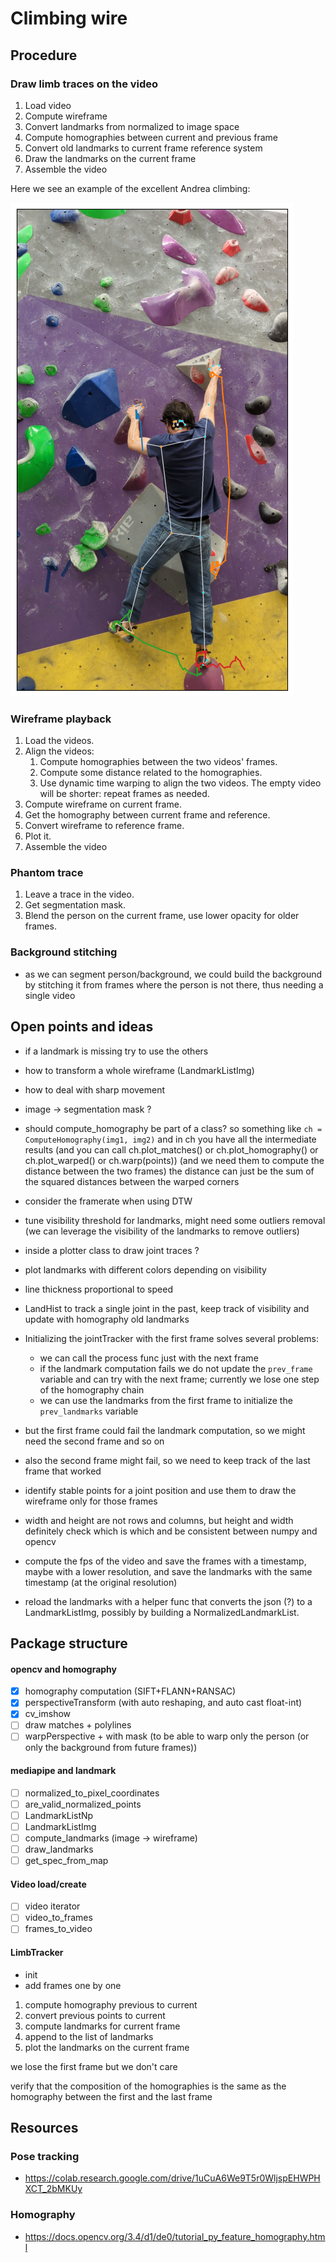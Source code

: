# Climbing wire

## Procedure

### Draw limb traces on the video

1. Load video
1. Compute wireframe
1. Convert landmarks from normalized to image space
1. Compute homographies between current and previous frame
1. Convert old landmarks to current frame reference system
1. Draw the landmarks on the current frame
1. Assemble the video

Here we see an example of the excellent Andrea climbing:

![sample_joint_track_01](data/output/joint_track_01.png)

### Wireframe playback

1. Load the videos.
1. Align the videos:
    1. Compute homographies between the two videos' frames.
    1. Compute some distance related to the homographies.
    1. Use dynamic time warping to align the two videos.
       The empty video will be shorter: repeat frames as needed.
1. Compute wireframe on current frame.
1. Get the homography between current frame and reference.
1. Convert wireframe to reference frame.
1. Plot it.
1. Assemble the video

### Phantom trace

1. Leave a trace in the video.
1. Get segmentation mask.
1. Blend the person on the current frame, use lower opacity for older frames.

### Background stitching

* as we can segment person/background, we could build the background by stitching it from frames where the person is not there, thus needing a single video

## Open points and ideas

* if a landmark is missing try to use the others
* how to transform a whole wireframe (LandmarkListImg)
* how to deal with sharp movement
* image -> segmentation mask ?
* should compute_homography be part of a class?
  so something like `ch = ComputeHomography(img1, img2)`
  and in ch you have all the intermediate results
  (and you can call ch.plot_matches() or ch.plot_homography() or ch.plot_warped() or ch.warp(points))
  (and we need them to compute the distance between the two frames)
  the distance can just be the sum of the squared distances between the warped corners

* consider the framerate when using DTW

* tune visibility threshold for landmarks, might need some outliers removal
  (we can leverage the visibility of the landmarks to remove outliers)
* inside a plotter class to draw joint traces ?
* plot landmarks with different colors depending on visibility
* line thickness proportional to speed

* LandHist to track a single joint in the past, keep track of visibility and update with homography old landmarks

* Initializing the jointTracker with the first frame solves several problems:
  - we can call the process func just with the next frame
  - if the landmark computation fails we do not update the `prev_frame` variable and can try with the next frame; currently we lose one step of the homography chain
  - we can use the landmarks from the first frame to initialize the `prev_landmarks` variable
* but the first frame could fail the landmark computation, so we might need the second frame and so on
* also the second frame might fail, so we need to keep track of the last frame that worked

* identify stable points for a joint position and use them to draw the wireframe only for those frames

* width and height are not rows and columns, but height and width
  definitely check which is which and be consistent between numpy and opencv

* compute the fps of the video and save the frames with a timestamp,
  maybe with a lower resolution,
  and save the landmarks with the same timestamp (at the original resolution)

* reload the landmarks with a helper func that converts the json (?) to a LandmarkListImg,
  possibly by building a NormalizedLandmarkList.

## Package structure

#### opencv and homography

* [x] homography computation (SIFT+FLANN+RANSAC)
* [x] perspectiveTransform (with auto reshaping, and auto cast float-int)
* [x] cv_imshow
* [ ] draw matches + polylines
* [ ] warpPerspective + with mask (to be able to warp only the person (or only the background from future frames))

#### mediapipe and landmark

* [ ] normalized_to_pixel_coordinates
* [ ] are_valid_normalized_points
* [ ] LandmarkListNp
* [ ] LandmarkListImg
* [ ] compute_landmarks (image -> wireframe)
* [ ] draw_landmarks
* [ ] get_spec_from_map

#### Video load/create

* [ ] video iterator
* [ ] video_to_frames
* [ ] frames_to_video

#### LimbTracker

* init
* add frames one by one

1. compute homography previous to current
1. convert previous points to current
1. compute landmarks for current frame
1. append to the list of landmarks
1. plot the landmarks on the current frame

we lose the first frame but we don't care

verify that the composition of the homographies is the same as the homography between the first and the last frame

## Resources

### Pose tracking

* https://colab.research.google.com/drive/1uCuA6We9T5r0WljspEHWPHXCT_2bMKUy

### Homography

* https://docs.opencv.org/3.4/d1/de0/tutorial_py_feature_homography.html
